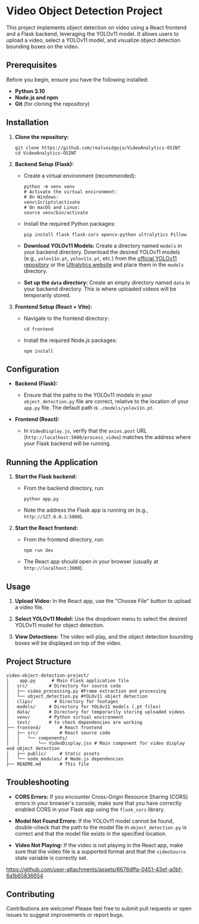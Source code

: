 # Video Object Detection Project

This project implements object detection on video using a React frontend and a Flask backend, leveraging the YOLOv11 model. It allows users to upload a video, select a YOLOv11 model, and visualize object detection bounding boxes on the video.

## Prerequisites

Before you begin, ensure you have the following installed:

- **Python 3.10**
- **Node.js and npm**
- **Git** (for cloning the repository)

## Installation

1.  **Clone the repository:**

    ```
    git clone https://github.com/realvoidgojo/VideoAnalytics-OSINT
    cd VideoAnalytics-OSINT
    ```

2.  **Backend Setup (Flask):**

    - Create a virtual environment (recommended):

      ```
      python -m venv venv
      # Activate the virtual environment:
      # On Windows:
      venv\Scripts\activate
      # On macOS and Linux:
      source venv/bin/activate
      ```

    - Install the required Python packages:

      ```
      pip install flask flask-cors opencv-python ultralytics Pillow
      ```

    - **Download YOLOv11 Models:** Create a directory named `models` in your backend directory. Download the desired YOLOv11 models (e.g., `yolov11n.pt`, `yolov11s.pt`, etc.) from the [official YOLOv11 repository](https://github.com/ultralytics/ultralytics) or the [Ultralytics website](https://ultralytics.com/) and place them in the `models` directory.

    - **Set up the `data` directory:** Create an empty directory named `data` in your backend directory. This is where uploaded videos will be temporarily stored.

3.  **Frontend Setup (React + Vite):**

    - Navigate to the frontend directory:

      ```
      cd frontend
      ```

    - Install the required Node.js packages:

      ```
      npm install
      ```

## Configuration

- **Backend (Flask):**

  - Ensure that the paths to the YOLOv11 models in your `object_detection.py` file are correct, relative to the location of your `app.py` file. The default path is `./models/yolov11n.pt`.

- **Frontend (React):**

  - In `VideoDisplay.js`, verify that the `axios.post` URL (`http://localhost:5000/process_video`) matches the address where your Flask backend will be running.

## Running the Application

1.  **Start the Flask backend:**

    - From the backend directory, run:

      ```
      python app.py
      ```

    - Note the address the Flask app is running on (e.g., `http://127.0.0.1:5000`).

2.  **Start the React frontend:**

    - From the frontend directory, run:

      ```
      npm run dev
      ```

    - The React app should open in your browser (usually at `http://localhost:3000`).

## Usage

1.  **Upload Video:** In the React app, use the "Choose File" button to upload a video file.

2.  **Select YOLOv11 Model:** Use the dropdown menu to select the desired YOLOv11 model for object detection.

3.  **View Detections:** The video will play, and the object detection bounding boxes will be displayed on top of the video.

## Project Structure

```
video-object-detection-project/
│    app.py      # Main Flask application file
│   src/        # Directory for source code
│   ├── video_processing.py #Frame extraction and processing
│   └── object_detection.py #YOLOv11 object detection
│   clips/        # Directory for footages
│   models/     # Directory for YOLOv11 models (.pt files)
│   data/       # Directory for temporarily storing uploaded videos
│   venv/       # Python virtual environment
│   test/       # to check dependencies are working
├── frontend/       # React frontend
│   ├── src/        # React source code
│   │   └── components/
│   │       └── VideoDisplay.jsx # Main component for video display and object detection
│   ├── public/     # Static assets
│   └── node_modules/ # Node.js dependencies
├── README.md       # This file
```

## Troubleshooting

- **CORS Errors:** If you encounter Cross-Origin Resource Sharing (CORS) errors in your browser's console, make sure that you have correctly enabled CORS in your Flask app using the `flask_cors` library.

- **Model Not Found Errors:** If the YOLOv11 model cannot be found, double-check that the path to the model file in `object_detection.py` is correct and that the model file exists in the specified location.

- **Video Not Playing:** If the video is not playing in the React app, make sure that the video file is a supported format and that the `videoSource` state variable is correctly set.


https://github.com/user-attachments/assets/6676dffa-0451-43ef-a0bf-6a1b65836654


## Contributing

Contributions are welcome! Please feel free to submit pull requests or open issues to suggest improvements or report bugs.
